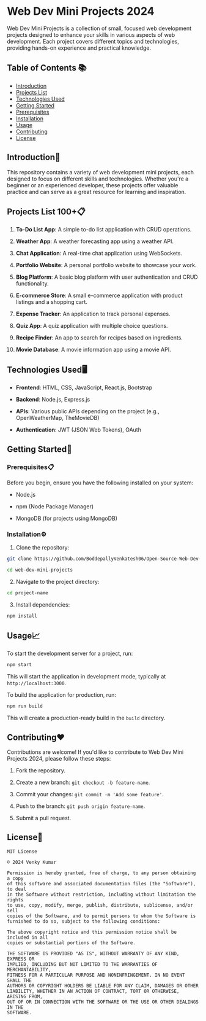 # Web Dev Mini Projects 2024

Web Dev Mini Projects  is a collection of small, focused web development projects designed to enhance your skills in various aspects of web development. Each project covers different topics and technologies, providing hands-on experience and practical knowledge.

## Table of Contents 📚

- [Introduction](#introduction)
- [Projects List](#projects-list)
- [Technologies Used](#technologies-used)
- [Getting Started](#getting-started)
- [Prerequisites](#prerequisites)
- [Installation](#installation)
- [Usage](#usage)
- [Contributing](#contributing)
- [License](#license)

## Introduction🚀

This repository contains a variety of web development mini projects, each designed to focus on different skills and technologies. Whether you're a beginner or an experienced developer, these projects offer valuable practice and can serve as a great resource for learning and inspiration.

## Projects List 100+📋

1. **To-Do List App**: A simple to-do list application with CRUD operations.

2. **Weather App**: A weather forecasting app using a weather API.

3. **Chat Application**: A real-time chat application using WebSockets.

4. **Portfolio Website**: A personal portfolio website to showcase your work.

5. **Blog Platform**: A basic blog platform with user authentication and CRUD functionality.

6. **E-commerce Store**: A small e-commerce application with product listings and a shopping cart.

7. **Expense Tracker**: An application to track personal expenses.

8. **Quiz App**: A quiz application with multiple choice questions.

9. **Recipe Finder**: An app to search for recipes based on ingredients.

10. **Movie Database**: A movie information app using a movie API.

## Technologies Used🖥️

- **Frontend**: HTML, CSS, JavaScript, React.js, Bootstrap

- **Backend**: Node.js, Express.js

- **APIs**: Various public APIs depending on the project (e.g., OpenWeatherMap, TheMovieDB)

- **Authentication**: JWT (JSON Web Tokens), OAuth

## Getting Started🎯

### Prerequisites📋

Before you begin, ensure you have the following installed on your system:

- Node.js

- npm (Node Package Manager)

- MongoDB (for projects using MongoDB)

### Installation⚙️

1. Clone the repository:

```bash
git clone https://github.com/BoddepallyVenkatesh06/Open-Source-Web-Dev-Mini-Project.git

cd web-dev-mini-projects
```

2. Navigate to the project directory:

```bash
cd project-name
```

3. Install dependencies:

```bash
npm install
```

## Usage📈

To start the development server for a project, run:

```bash
npm start
```

This will start the application in development mode, typically at `http://localhost:3000`.

To build the application for production, run:

```bash
npm run build
```

This will create a production-ready build in the `build` directory.

## Contributing❤️

Contributions are welcome! If you'd like to contribute to Web Dev Mini Projects 2024, please follow these steps:

1. Fork the repository.

2. Create a new branch: `git checkout -b feature-name`.

3. Commit your changes: `git commit -m 'Add some feature'`.

4. Push to the branch: `git push origin feature-name`.

5. Submit a pull request.

## License📝

```
MIT License

© 2024 Venky Kumar

Permission is hereby granted, free of charge, to any person obtaining a copy
of this software and associated documentation files (the "Software"), to deal
in the Software without restriction, including without limitation the rights
to use, copy, modify, merge, publish, distribute, sublicense, and/or sell
copies of the Software, and to permit persons to whom the Software is
furnished to do so, subject to the following conditions:

The above copyright notice and this permission notice shall be included in all
copies or substantial portions of the Software.

THE SOFTWARE IS PROVIDED "AS IS", WITHOUT WARRANTY OF ANY KIND, EXPRESS OR
IMPLIED, INCLUDING BUT NOT LIMITED TO THE WARRANTIES OF MERCHANTABILITY,
FITNESS FOR A PARTICULAR PURPOSE AND NONINFRINGEMENT. IN NO EVENT SHALL THE
AUTHORS OR COPYRIGHT HOLDERS BE LIABLE FOR ANY CLAIM, DAMAGES OR OTHER
LIABILITY, WHETHER IN AN ACTION OF CONTRACT, TORT OR OTHERWISE, ARISING FROM,
OUT OF OR IN CONNECTION WITH THE SOFTWARE OR THE USE OR OTHER DEALINGS IN THE
SOFTWARE.
```
